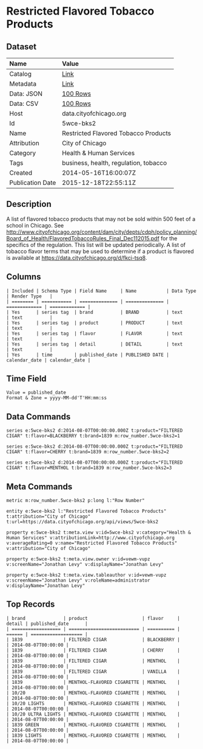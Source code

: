 # Restricted Flavored Tobacco Products

## Dataset

| Name | Value |
| :--- | :---- |
| Catalog | [Link](https://catalog.data.gov/dataset/restricted-flavored-tobacco-products-eccab) |
| Metadata | [Link](https://data.cityofchicago.org/api/views/5wce-bks2) |
| Data: JSON | [100 Rows](https://data.cityofchicago.org/api/views/5wce-bks2/rows.json?max_rows=100) |
| Data: CSV | [100 Rows](https://data.cityofchicago.org/api/views/5wce-bks2/rows.csv?max_rows=100) |
| Host | data.cityofchicago.org |
| Id | 5wce-bks2 |
| Name | Restricted Flavored Tobacco Products |
| Attribution | City of Chicago |
| Category | Health & Human Services |
| Tags | business, health, regulation, tobacco |
| Created | 2014-05-16T16:00:07Z |
| Publication Date | 2015-12-18T22:55:11Z |

## Description

A list of flavored tobacco products that may not be sold within 500 feet of a school in Chicago. See http://www.cityofchicago.org/content/dam/city/depts/cdph/policy_planning/Board_of_Health/FlavoredTobaccoRules_Final_Dec112015.pdf for the specifics of the regulation. This list will be updated periodically. A list of tobacco flavor terms that may be used to determine if a product is flavored is available at https://data.cityofchicago.org/d/fkci-tsq8.

## Columns

```ls
| Included | Schema Type | Field Name     | Name           | Data Type     | Render Type   |
| ======== | =========== | ============== | ============== | ============= | ============= |
| Yes      | series tag  | brand          | BRAND          | text          | text          |
| Yes      | series tag  | product        | PRODUCT        | text          | text          |
| Yes      | series tag  | flavor         | FLAVOR         | text          | text          |
| Yes      | series tag  | detail         | DETAIL         | text          | text          |
| Yes      | time        | published_date | PUBLISHED DATE | calendar_date | calendar_date |
```

## Time Field

```ls
Value = published_date
Format & Zone = yyyy-MM-dd'T'HH:mm:ss
```

## Data Commands

```ls
series e:5wce-bks2 d:2014-08-07T00:00:00.000Z t:product="FILTERED CIGAR" t:flavor=BLACKBERRY t:brand=1839 m:row_number.5wce-bks2=1

series e:5wce-bks2 d:2014-08-07T00:00:00.000Z t:product="FILTERED CIGAR" t:flavor=CHERRY t:brand=1839 m:row_number.5wce-bks2=2

series e:5wce-bks2 d:2014-08-07T00:00:00.000Z t:product="FILTERED CIGAR" t:flavor=MENTHOL t:brand=1839 m:row_number.5wce-bks2=3
```

## Meta Commands

```ls
metric m:row_number.5wce-bks2 p:long l:"Row Number"

entity e:5wce-bks2 l:"Restricted Flavored Tobacco Products" t:attribution="City of Chicago" t:url=https://data.cityofchicago.org/api/views/5wce-bks2

property e:5wce-bks2 t:meta.view v:id=5wce-bks2 v:category="Health & Human Services" v:attributionLink=http://www.cityofchicago.org v:averageRating=0 v:name="Restricted Flavored Tobacco Products" v:attribution="City of Chicago"

property e:5wce-bks2 t:meta.view.owner v:id=vewm-vupz v:screenName="Jonathan Levy" v:displayName="Jonathan Levy"

property e:5wce-bks2 t:meta.view.tableauthor v:id=vewm-vupz v:screenName="Jonathan Levy" v:roleName=administrator v:displayName="Jonathan Levy"
```

## Top Records

```ls
| brand              | product                    | flavor     | detail | published_date      | 
| ================== | ========================== | ========== | ====== | =================== | 
| 1839               | FILTERED CIGAR             | BLACKBERRY |        | 2014-08-07T00:00:00 | 
| 1839               | FILTERED CIGAR             | CHERRY     |        | 2014-08-07T00:00:00 | 
| 1839               | FILTERED CIGAR             | MENTHOL    |        | 2014-08-07T00:00:00 | 
| 1839               | FILTERED CIGAR             | VANILLA    |        | 2014-08-07T00:00:00 | 
| 1839               | MENTHOL-FLAVORED CIGARETTE | MENTHOL    |        | 2014-08-07T00:00:00 | 
| 10/20              | MENTHOL-FLAVORED CIGARETTE | MENTHOL    |        | 2014-08-07T00:00:00 | 
| 10/20 LIGHTS       | MENTHOL-FLAVORED CIGARETTE | MENTHOL    |        | 2014-08-07T00:00:00 | 
| 10/20 ULTRA LIGHTS | MENTHOL-FLAVORED CIGARETTE | MENTHOL    |        | 2014-08-07T00:00:00 | 
| 1839 GREEN         | MENTHOL-FLAVORED CIGARETTE | MENTHOL    |        | 2014-08-07T00:00:00 | 
| 1839 LIGHTS        | MENTHOL-FLAVORED CIGARETTE | MENTHOL    |        | 2014-08-07T00:00:00 | 
```